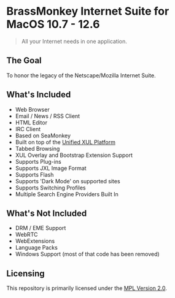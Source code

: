# BrassMonkey Internet Suite for MacOS 10.7 - 12.6

> All your Internet needs in one application.

## The Goal

To honor the legacy of the Netscape/Mozilla Internet Suite.

## What's Included

* Web Browser
* Email / News / RSS Client
* HTML Editor
* IRC Client
* Based on SeaMonkey
* Built on top of the [Unified XUL Platform](https://repo.palemoon.org/MoonchildProductions/UXP)
* Tabbed Browsing
* XUL Overlay and Bootstrap Extension Support
* Supports Plug-ins
* Supports JXL Image Format
* Supports Flash
* Supports 'Dark Mode' on supported sites
* Supports Switching Profiles
* Multiple Search Engine Providers Built In

## What's Not Included

* DRM / EME Support
* WebRTC
* WebExtensions
* Language Packs
* Windows Support (most of that code has been removed)

## Licensing

This repository is primarily licensed under the [MPL Version 2.0](http://mozilla.org/MPL/2.0/).
